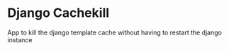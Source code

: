 Django Cachekill
================

App to kill the django template cache without having to restart the django instance


